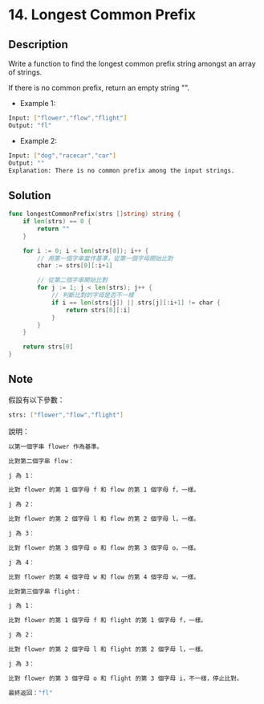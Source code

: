 # 14. Longest Common Prefix

## Description

Write a function to find the longest common prefix string amongst an array of strings.

If there is no common prefix, return an empty string "".

- Example 1:

```BASH
Input: ["flower","flow","flight"]
Output: "fl"
```

- Example 2:

```BASH
Input: ["dog","racecar","car"]
Output: ""
Explanation: There is no common prefix among the input strings.
```

## Solution

```GO
func longestCommonPrefix(strs []string) string {
	if len(strs) == 0 {
		return ""
	}

	for i := 0; i < len(strs[0]); i++ {
		// 用第一個字串當作基準，從第一個字母開始比對
		char := strs[0][:i+1]

		// 從第二個字串開始比對
		for j := 1; j < len(strs); j++ {
			// 判斷比對的字母是否不一樣
			if i == len(strs[j]) || strs[j][:i+1] != char {
				return strs[0][:i]
			}
		}
	}

	return strs[0]
}
```

## Note

假設有以下參數：

```BASH
strs: ["flower","flow","flight"]
```

說明：

```BASH
以第一個字串 flower 作為基準。

比對第二個字串 flow：

j 為 1：

比對 flower 的第 1 個字母 f 和 flow 的第 1 個字母 f，一樣。

j 為 2：

比對 flower 的第 2 個字母 l 和 flow 的第 2 個字母 l，一樣。

j 為 3：

比對 flower 的第 3 個字母 o 和 flow 的第 3 個字母 o，一樣。

j 為 4：

比對 flower 的第 4 個字母 w 和 flow 的第 4 個字母 w，一樣。

比對第三個字串 flight：

j 為 1：

比對 flower 的第 1 個字母 f 和 flight 的第 1 個字母 f，一樣。

j 為 2：

比對 flower 的第 2 個字母 l 和 flight 的第 2 個字母 l，一樣。

j 為 3：

比對 flower 的第 3 個字母 o 和 flight 的第 3 個字母 i，不一樣，停止比對。

最終返回："fl"
```
